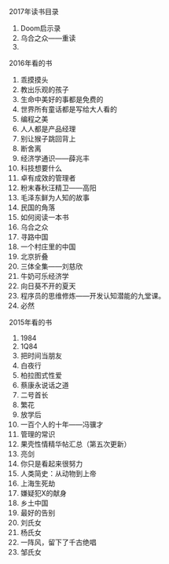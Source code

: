 2017年读书目录

  1. Doom启示录
  2. 乌合之众——重读
  3. 

2016年看的书

  1. 乖摸摸头
  2. 教出乐观的孩子
  3. 生命中美好的事都是免费的
  4. 世界所有童话都是写给大人看的
  5. 编程之美
  6. 人人都是产品经理
  7. 别让猴子跳回背上
  8. 断舍离
  9. 经济学通识——薛兆丰
  10. 科技想要什么
  11. 卓有成效的管理者
  12. 粉末春秋汪精卫——高阳
  13. 毛泽东鲜为人知的故事
  14. 民国的角落
  15. 如何阅读一本书
  16. 乌合之众
  17. 寻路中国
  18. 一个村庄里的中国
  19. 北京折叠
  20. 三体全集——刘慈欣
  21. 牛奶可乐经济学
  22. 向日葵不开的夏天
  23. 程序员的思维修炼——开发认知潜能的九堂课。
  24. 必然


2015年看的书

  1. 1984
  2. 1Q84
  3. 把时间当朋友
  4. 白夜行
  5. 柏拉图式性爱
  6. 蔡康永说话之道
  7. 二号首长
  8. 繁花
  9. 放学后
  10. 一百个人的十年——冯骥才
  11. 管理的常识
  12. 果壳性情精华帖汇总（第五次更新）
  13. 亮剑
  14. 你只是看起来很努力
  15. 人类简史：从动物到上帝
  16. 上海生死劫
  17. 嫌疑犯X的献身
  18. 乡土中国
  19. 最好的告别
  20. 刘氏女
  21. 杨氏女
  22. 一阵风，留下了千古绝唱
  23. 邹氏女
